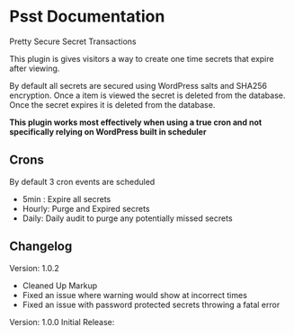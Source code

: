 # Psst Documentation

Pretty Secure Secret Transactions

This plugin is gives visitors a way to create one time secrets that expire after viewing.

By default all secrets are secured using WordPress salts and SHA256 encryption. Once a item is viewed the secret is 
deleted from the database. Once the secret expires it is deleted from the database.

**This plugin works most effectively when using a true cron and not specifically relying on WordPress built in scheduler**

## Crons

By default 3 cron events are scheduled
* 5min : Expire all secrets
* Hourly: Purge and Expired secrets
* Daily: Daily audit to purge any potentially missed secrets

## Changelog

Version: 1.0.2

* Cleaned Up Markup
* Fixed an issue where warning would show at incorrect times
* Fixed an issue with password protected secrets throwing a fatal error

Version: 1.0.0 Initial Release:
